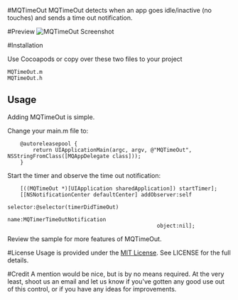 #MQTimeOut
MQTimeOut detects when an app goes idle/inactive (no touches) and sends a time out notification.

#Preview
![MQTimeOut Screenshot](https://cloud.githubusercontent.com/assets/804794/3632612/961dfe54-0ec8-11e4-8191-367692ceec1a.png)

#Installation

Use Cocoapods or copy over these two files to your project
```
MQTimeOut.m
MQTimeOut.h
```

## Usage
Adding MQTimeOut is simple.

Change your main.m file to:
```objc
    @autoreleasepool {
        return UIApplicationMain(argc, argv, @"MQTimeOut", NSStringFromClass([MQAppDelegate class]));
    }
```

Start the timer and observe the time out notification:
```objc
    [((MQTimeOut *)[UIApplication sharedApplication]) startTimer];
    [[NSNotificationCenter defaultCenter] addObserver:self
                                             selector:@selector(timerDidTimeOut)
                                                 name:MQTimerTimeOutNotification
                                               object:nil];
```

Review the sample for more features of MQTimeOut.

#License
Usage is provided under the [MIT License](http://http//opensource.org/licenses/mit-license.php). See LICENSE for the full details.

#Credit
A mention would be nice, but is by no means required. At the very least, shoot us an email and let us know if you've gotten any good use out of this control, or if you have any ideas for improvements.
